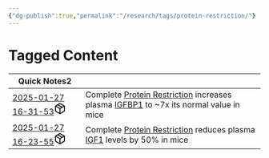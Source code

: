 ```yaml
---
{"dg-publish":true,"permalink":"/research/tags/protein-restriction/"}
---
```


# Tagged Content
<div><table class="dataview table-view-table"><thead class="table-view-thead"><tr class="table-view-tr-header"><th class="table-view-th"><span>Quick Notes</span><span class="dataview small-text">2</span></th><th class="table-view-th"><span></span></th></tr></thead><tbody class="table-view-tbody"><tr><td><span><a data-tooltip-position="top" aria-label="Research/Quick Notes/2025-01-27 16-31-53.md" data-href="Research/Quick Notes/2025-01-27 16-31-53.md" href="Research/Quick Notes/2025-01-27 16-31-53.md" class="internal-link" target="_blank" rel="noopener nofollow" fileclass-name="Research Links">2025-01-27 16-31-53</a><a class="metadata-menu fileclass-icon"><svg xmlns="http://www.w3.org/2000/svg" width="24" height="24" viewBox="0 0 24 24" fill="none" stroke="currentColor" stroke-width="2" stroke-linecap="round" stroke-linejoin="round" class="svg-icon lucide-package"><path d="m7.5 4.27 9 5.15"></path><path d="M21 8a2 2 0 0 0-1-1.73l-7-4a2 2 0 0 0-2 0l-7 4A2 2 0 0 0 3 8v8a2 2 0 0 0 1 1.73l7 4a2 2 0 0 0 2 0l7-4A2 2 0 0 0 21 16Z"></path><path d="m3.3 7 8.7 5 8.7-5"></path><path d="M12 22V12"></path></svg></a></span></td><td><span>Complete <a data-href="Protein Restriction" href="Protein Restriction" class="internal-link" target="_blank" rel="noopener nofollow">Protein Restriction</a> increases plasma <a data-href="IGFBP1" href="IGFBP1" class="internal-link" target="_blank" rel="noopener nofollow">IGFBP1</a> to ~7x its normal value in mice</span></td></tr><tr><td><span><a data-tooltip-position="top" aria-label="Research/Quick Notes/2025-01-27 16-23-55.md" data-href="Research/Quick Notes/2025-01-27 16-23-55.md" href="Research/Quick Notes/2025-01-27 16-23-55.md" class="internal-link" target="_blank" rel="noopener nofollow" fileclass-name="Research Links">2025-01-27 16-23-55</a><a class="metadata-menu fileclass-icon"><svg xmlns="http://www.w3.org/2000/svg" width="24" height="24" viewBox="0 0 24 24" fill="none" stroke="currentColor" stroke-width="2" stroke-linecap="round" stroke-linejoin="round" class="svg-icon lucide-package"><path d="m7.5 4.27 9 5.15"></path><path d="M21 8a2 2 0 0 0-1-1.73l-7-4a2 2 0 0 0-2 0l-7 4A2 2 0 0 0 3 8v8a2 2 0 0 0 1 1.73l7 4a2 2 0 0 0 2 0l7-4A2 2 0 0 0 21 16Z"></path><path d="m3.3 7 8.7 5 8.7-5"></path><path d="M12 22V12"></path></svg></a></span></td><td><span>Complete <a data-href="Protein Restriction" href="Protein Restriction" class="internal-link" target="_blank" rel="noopener nofollow">Protein Restriction</a> reduces plasma <a data-href="IGF1" href="IGF1" class="internal-link" target="_blank" rel="noopener nofollow">IGF1</a> levels by 50% in mice</span></td></tr></tbody></table></div>

